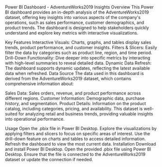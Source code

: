 Power BI Dashboard - AdventureWorks2019 Insights
Overview
This Power BI dashboard provides an in-depth analysis of the AdventureWorks2019 dataset, offering key insights into various aspects of the company's operations, such as sales performance, customer demographics, and product trends. The dashboard is designed to help stakeholders quickly understand and explore key metrics with interactive visualizations.

Key Features
Interactive Visuals: Charts, graphs, and tables display sales trends, product performance, and customer insights.
Filters & Slicers: Easily filter the data by categories such as product line, region, and time period.
Drill-Down Functionality: Dive deeper into specific metrics by interacting with high-level summaries to reveal detailed data.
Dynamic Data Refresh: The dashboard supports dynamic updates, reflecting the latest available data when refreshed.
Data Source
The data used in this dashboard is derived from the AdventureWorks2019 dataset, which contains comprehensive information about:

Sales Data: Sales orders, revenue, and product performance across different regions.
Customer Information: Demographic data, purchase history, and segmentation.
Product Details: Information on the product catalog, including categories, pricing, and availability.
This dataset is well-suited for analyzing retail and business trends, providing valuable insights into operational performance.

Usage
Open the .pbix file in Power BI Desktop.
Explore the visualizations by applying filters and slicers to focus on specific areas of interest.
Use the drill-down feature on charts and tables to access detailed information.
Refresh the dashboard to view the most current data.
Installation
Download and install Power BI Desktop.
Open the provided .pbix file using Power BI Desktop.
Ensure that the file is connected to the AdventureWorks2019 dataset or update the connection if needed.